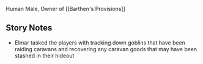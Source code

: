 Human Male, Owner of [[Barthen's Provisions]]

Story Notes
---
- Elmar tasked the players with tracking down goblins that have been raiding caravans and recovering any caravan goods that may have been stashed in their hideout
